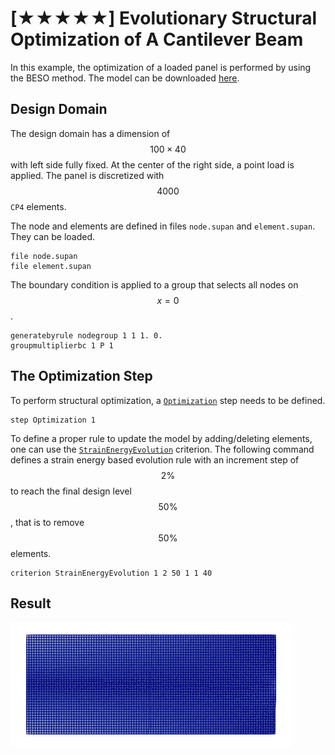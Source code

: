 # [★★★★★] Evolutionary Structural Optimization of A Cantilever Beam

In this example, the optimization of a loaded panel is performed by using the BESO method. The model can be
downloaded [here](evolutionary-structural-optimization.zip).

## Design Domain

The design domain has a dimension of $$100\times40$$ with left side fully fixed. At the center of the right side, a
point load is applied. The panel is discretized with $$4000$$ `CP4` elements.

The node and elements are defined in files `node.supan` and `element.supan`. They can be loaded.

```
file node.supan
file element.supan
```

The boundary condition is applied to a group that selects all nodes on $$x=0$$.

```
generatebyrule nodegroup 1 1 1. 0.
groupmultiplierbc 1 P 1
```

## The Optimization Step

To perform structural optimization, a [`Optimization`](../../../Library/Step/Optimization.md) step needs to be defined.

```
step Optimization 1
```

To define a proper rule to update the model by adding/deleting elements, one can use
the [`StrainEnergyEvolution`](../../../Library/Criterion/StrainEnergyEvolution.md) criterion. The following command
defines a strain energy based evolution rule with an increment step of $$2\%$$ to reach the final design level $$50\%$$,
that is to remove $$50\%$$ elements.

```
criterion StrainEnergyEvolution 1 2 50 1 1 40
```

## Result

![optimization](evolutionary-structural-optimization.gif)
